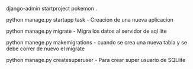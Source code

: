 django-admin startproject pokemon .

python manage.py startapp task - Creacion de una nueva aplicacion

python manage.py migrate - Migra los datos al servidor de sql lite

python manege.py makemigrations - cuando se crea una nueva tabla y se debe correr de nuevo el migrate

python manage.py createsuperuser - Para crear super usuario de SQLlite